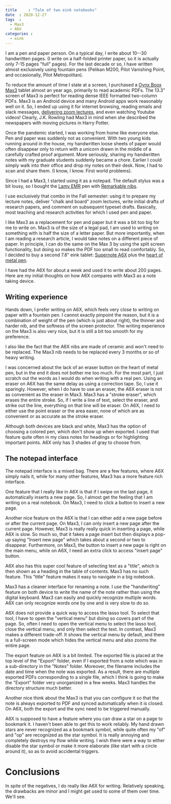 ```yaml
---
title     : "Tale of two eink notebooks"
date  : 2020-12-27
tags  :
  - Max3
  - A6X
categories :
  - eink
---
```


I am a pen and paper person. On a typical day, I write about 10--30
handwritten pages. (I write on a half-folded printer paper, so it is actually
only 7-15 pages "full" pages). For the last decade or so, I have written
almost exclusively using fountain pens (Pelikan M200, Pilot Vanishing Point,
and occasionally, Pilot Metropolitan). 

To reduce the amount of time I state at a screen, I purchased a [Oynx Boox
Max3][Max 3] tablet almost an year ago, primarily to read academic PDFs. The
13.3" screen of Max3 is perfect for reading dense IEEE formatted two-column
PDFs. Max3 is an Android device and many Android apps work reasonably well on
it. So, I ended up using it for internet browsing, reading emails and slack
messages, [delivering zoom lectures][zoom], and even watching Youtube videos!
Clearly, J.K. Rowling had Max3 in mind when she described the newspapers with
moving pictures in Harry Potter.

[Max 3]: https://onyxboox.com/boox_max3 
[zoom]: https://www.reddit.com/r/ereader/comments/fnxkep/using_boox_max3_as_a_whiteboard_for_teaching/

<!--more-->

Once the pandemic started, I was working from home like everyone else. Pen and
paper was suddenly not as convenient. With two young kids running around in
the house, my handwritten loose sheets of paper would often disappear only to
return with a unicorn drawn in the middle of a carefully crafted proof
argument. More seriously, sharing my handwritten notes with my graduate students suddenly became a chore. Earlier I could simply walk into their office and drop my notes on their desk. Now, I had to scan and share them. (I know, I know. First world problems). 

Since I had a Max3, I started using it as a notepad. The default stylus was a
bit lousy, so I bought the [Lamy EMR](https://www.lamy.com/en/emr/) pen with
[Remarkable nibs](https://remarkable.com/store/remarkable-2/marker-tips).

I use exclusively that combo in the Fall semester: using it to prepare my
lecture notes, deliver "chalk and board" zoom lectures, write initial drafts
of research papers, and comment on subsequent typeset drafts. Basically, most
teaching and research activities for which I used pen and paper. 

I like Max3 as a replacement for pen and paper but it was a bit too big for me
to write on. Max3 is of the size of a legal pad, I am used to writing on
something with is half the size of a letter paper. But more importantly, when
I am reading a research article, I would take notes on a different piece of
paper. In principle, I can do the same on the Max 3 by using the split screen
functionality, but doing so makes the PDF too small to read comfortably. So, I
decided to buy a second 7.8" eink tablet: [Supernote
A6X](https://supernote.com/#/product?type=SN-A6-X) plus the [heart of metal
pen](https://supernote.com/#/part?id=SP-04).

I have had the A6X for about a week and used it to write about 200 pages. Here
are my initial thoughts on how A6X compares with Max3 as a note taking device.

## Writing experience

Hands down, I prefer writing on A6X, which feels very close to writing on
paper with a fountain pen. I cannot exactly pinpoint the reason, but it is a
combination of weight of the pen (which is just about right), the thinner and
harder nib, and the softness of the screen protector. The writing experience
on the Max3 is also very nice, but it is still a bit too smooth for my
preference.

I also like the fact that the A6X nibs are made of ceramic and won't need to
be replaced. The Max3 nib needs to be replaced every 3 months or so of heavy
writing. 

I was concerned about the lack of an eraser button on the heart of metal pen,
but in the end it does not bother me too much. For the most part, I just
scratch out the words as I would do when writing with a real pen. Using an
eraser on A6X has the same delay as using a correction tape. So, I use it
sparingly. However, when I do have to use an eraser, the A6X eraser is not as
convenient as the eraser in Max3. Max3 has a "stroke eraser", which erases the
entire stroke. So, if I write a line of text, select the eraser, and strike
out the line, everything on that line will be eraser. On A6X, I need to either
use the point eraser or the area easer, none of which are as convenient or as
accurate as the stroke eraser. 

Although both devices are black and white, Max3 has the option of choosing a
colored pen, which don't show up when exported. I used that feature quite
often in my class notes for headings or for highlighting important points. A6X
only has 3 shades of gray to choose from. 

## The notepad interface

The notepad interface is a mixed bag. There are a few features, where A6X
simply nails it, while for many other features, Max3 has a more feature rich
interface. 

One feature that I really like in A6X is that if I swipe on the last page, it
automatically inserts a new page. So, I almost get the feeling that I am
writing on a real notebook. On Max3, I need to click a button to insert a new
page. 

Another nice feature on the A6X is that I can either add a new page before or
after the current page. On Max3, I can only insert a new page after the
current page. However, Max3 is really really quick in inserting a page, while
A6X is slow. So much so, that it fakes a page insert but then displays a
pop-up saying "Insert new page" which takes about a second or two to
disappear. Furthermore, on Max3, the button to insert a new page is right on
the main menu, while on A6X, I need an extra click to access "insert page"
button. 

A6X also has this super cool feature of selecting text as a "title", which is
then shown as a heading in the table of contents. Max3 has no such feature.
This "title" feature makes it easy to navigate in a big notebook. 

Max3 has a cleaner interface for renaming a note. I use the "handwriting"
feature on both device to write the name of the note rather than using the
digital keyboard. Max3 can easily and quickly recognize multiple words. A6X
can only recognize words one by one and is very slow to do so. 

A6X does not provide a quick way to access the lasso tool. To select that
tool, I have to open the "vertical menu" but doing so covers part of the page.
So, often I need to open the vertical menu to select the lasso tool, close the
vertical menu, and only then select the text. In contrast, Max3 makes a
different trade-off. It shows the vertical menu by default, and there is a
full-screen mode which hides the vertical menu and also zooms the entire page. 

The export feature on A6X is a bit limited. The exported file is placed at the
top level of the "Export" folder, even if I exported from a note which was
in a sub-directory in the "Notes" folder. Moreover, the filename includes the
date and time when the note was exported. As a result, there are multiple
exported PDFs corresponding to a single file, which I think is going to make
the "Export" folder very unorganized in a few weeks. Max3 handles the
directory structure much better. 

Another nice think about the Max3 is that you can configure it so that the
note is always exported to PDF and synced automatically when it is closed. On
A6X, both the export and the sync need to be triggered manually. 

A6X is supposed to have a feature where you can draw a star on a page to
bookmark it. I haven't been able to get this to work reliably. My hand drawn
stars are never recognized as a bookmark symbol, while quite often my "of" and
"op" are recognized as the star symbol. It is really annoying and completely
destroys my flow while writing. I wish there were a way to either disable the
star symbol or make it more elaborate (like start with a circle around it), so
as to avoid accidental triggers. 

# Conclusions

In spite of the negatives, I do really like A6X for writing. Relatively
speaking, the drawbacks are minor and I might get used to some of them over
time. We'll see.
